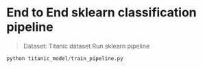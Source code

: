 # End to End sklearn classification pipeline 
> Dataset:  Titanic dataset
> Run sklearn pipeline
```python
python titanic_model/train_pipeline.py
```
